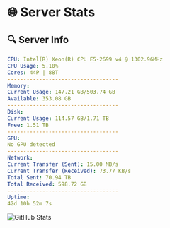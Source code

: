 # 🌐 Server Stats
## 🔍 Server Info
```yaml
CPU: Intel(R) Xeon(R) CPU E5-2699 v4 @ 1302.96MHz
CPU Usage: 5.10%
Cores: 44P | 88T
-----------------------------------
Memory:
Current Usage: 147.21 GB/503.74 GB
Available: 353.08 GB
-----------------------------------
Disk:
Current Usage: 114.57 GB/1.71 TB
Free: 1.51 TB
-----------------------------------
GPU:
No GPU detected
-----------------------------------
Network:
Current Transfer (Sent): 15.00 MB/s
Current Transfer (Received): 73.77 KB/s
Total Sent: 70.94 TB
Total Received: 598.72 GB
-----------------------------------
Uptime:
42d 10h 52m 7s
```
![GitHub Stats](https://img.shields.io/badge/Updated-2025-04-19_08:14:56-blue)